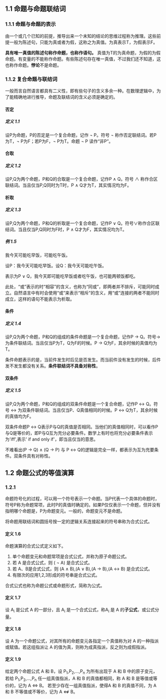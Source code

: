 ## 1.1 命题与命题联结词

### 1.1.1 命题与命题的表示

由一个或几个已知的前提，推导出来一个未知的结论的思维过程称为推理。这些前提一般为陈述句，只能为真或者为假，这称之为真值。为真表示T，为假表示F。

**具有唯一真值的陈述句称作命题，也称作语句。** 真值为T的为真命题，为假的为假命题。有变量的不能称作命题。有些陈述句存在唯一真值，不过我们还不知道，这也称作命题。**悖论**不是命题。

### 1.1.2 复合命题与联结词

一般而言自然语言都具有二义性，即有些句子的含义多余一种。在数理逻辑中，为了能精确地进行推导，命题及联结词的含义必须是确定的。

#### 否定

##### 定义 1.1
设P为命题，P的否定是一个复合命题，记作 $\lnot$ P。符号 $\lnot$ 称作否定联结词。若P为T，$\lnot$ P为F；若P为F，$\lnot$ P为T。命题 $\lnot$ P 读作“非P”。

#### 合取

##### 定义 1.2
设P,Q为两个命题，P和Q的合取是一个复合命题，记作P $\land$ Q。符号 $\land$ 称作合区联结词。当且仅当P,Q同时为T时，P $\land$ Q才为T，其实情况均为F。

#### 析取

##### 定义 1.3
设P,Q为两个命题，P和Q的析取是一个复合命题，记作P $\lor$ Q。符号$\lor$称作合区联结词。当且仅当P,Q同时为F时，P $\land$ Q才为F，其实情况均为T。

##### 例 1.5

我今天可能吃早饭，可能吃午饭。

设P：我今天可能吃早饭。设Q：我今天可能吃午饭。

表示为P $\lor$ Q，我今天即可能吃早饭或者吃午饭，也可能两顿饭都吃。

此处，“或”表示的时“相容”的含义，也称为“同或”，即两者并不排斥，可能同时成立。自然语言中有时会使用“或”来表示“相斥”的含义，用“或”连接的两者不能同时成立，这样的语句不能表示为析取。

#### 条件

##### 定义 1.4
设P,Q为两个命题，P和Q的组成的条件命题是一个复合命题，记作P $\to$ Q。符号$\to$为条件联结词。当且仅当P为T，Q为F的时候。P $\to$ Q为F，其余时候的真值均为T。

条件命题表示的是，当前件发生时后见是否发生。而当前件没有发生的时候，后件发不发生都没有关系。**条件联结词不具备对称性**。

#### 双条件

##### 定义 1.5

设P,Q为两个命题，P和Q的组成的双条件命题是一个复合命题，记作P $\leftrightarrow$ Q。符号 $\leftrightarrow$ 为双条件联结词。当且仅当P、Q真值相同的时候。P $\leftrightarrow$ Q为T，其余时候的真值均为F。

双条件命题P $\leftrightarrow$ Q表示P与Q的真值是否相同。当他们的真值相同时，可以看作P与Q是等价的，即P与Q互为充分必要条件。数学上有时也将充分必要条件表示为'iff',表示' if and only if'，即当且仅当的意思。

不难看出(P $\to$ Q) $\land$ (Q $\to$ P) 与 P $\leftrightarrow$ Q的逻辑是完全一样，都表示为互为充要条件。双条件具有对称性。

## 1.2 命题公式的等值演算

### 1.2.1 

命题符号化的过程，可以用一个符号表示一个命题。当P代表一个具体的命题时，符号P称为命题常项，此时P的真值时确定的。如果P仅仅表示一个命题，但并没有指明哪个命题是，P为命题变元。一般的，命题变元不是命题。

将命题用联结词和圆括号按一定的逻辑关系连接起来的符号串称为合式公式。

#### 定义 1.6
命题演算的合式公式定义如下。

1. 单个命题变元和命题常项是合式公式，并称为原子命题公式。
2. 若 A 是合式公式，则 ( $\lnot$ A) 是合式公式。
3. 若 A、B是合式公式，则 (A $\land$ B),(A $\lor$ B),(A $\to$ B),(A $\leftrightarrow$ B) 是合式公式。
4.  有限次的应用1,2,3形成的符号串是合式公式。

合式公式也称为命题公式或命题形式，简称为公式。

#### 定义 1.7

设 A<sub>i</sub> 是公式 A 的一部分，且 A<sub>i</sub> 是一个合式公式，称A<sub>i</sub> 是 A 的**子公式**，或公式分量。

#### 定义 1.8

设 A 为一个命题公式，对其所有的命题变元各指定一个真值称为对 A 的一种指派或赋值。若这组指派让 A 的值为真，则称为成真指派，反之则为成假指派。


#### 定义 1.9

给定两个命题公式 A 和 B，设 P<sub>1</sub>,P<sub>2</sub>,...,P<sub>n</sub> 为所有出现于 A 和 B 中的原子变元， 若给 P<sub>1</sub>,P<sub>2</sub>,...,P<sub>n</sub> 任一组真值指派，A 和 B 的真值都相同，称 A 和 B 是等值或等价的，记为 A $\Leftrightarrow$ B。 若至少存在一组真值指派，使得A 和 B 的真值不同，为 A 和 B 不等值或不等价，记为 A $\not\Leftrightarrow$ B。






